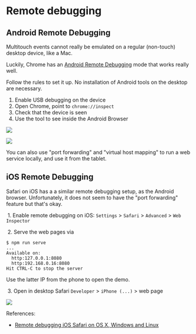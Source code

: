 # Remote debugging

## Android Remote Debugging

Multitouch events cannot really be emulated on a regular (non-touch) desktop device, like a Mac. 

Luckily, Chrome has an [Android Remote Debugging](https://developer.chrome.com/devtools/docs/remote-debugging) mode that works really well.

Follow the rules to set it up. No installation of Android tools on the desktop are necessary.

1. Enable USB debugging on the device
2. Open Chrome, point to `chrome://inspect`
3. Check that the device is seen
4. Use the tool to see inside the Android Browser

![](images/chrome_inspect.png)

![](images/chrome_remote_console.png)

You can also use "port forwarding" and "virtual host mapping" to run a web service locally, and use it from the tablet.

<!-- tbd. Add pics and details when have tried that -->

## iOS Remote Debugging

Safari on iOS has a a similar remote debugging setup, as the Android browser. Unfortunately, it does not seem to have the "port forwarding" feature but that's okay.

&nbsp;1. Enable remote debugging on iOS: `Settings` > `Safari` > `Advanced` > `Web Inspector`

&nbsp;2. Serve the web pages via

```
$ npm run serve
...
Available on:
  http:127.0.0.1:8080
  http:192.168.0.16:8080
Hit CTRL-C to stop the server
```

Use the latter IP from the phone to open the demo.

&nbsp;3. Open in desktop Safari `Developer` > `iPhone (...)` > web page

![](images/safari_remote_inspection.png)

References:

- [Remote debugging iOS Safari on OS X, Windows and Linux](https://blog.idrsolutions.com/2015/02/remote-debugging-ios-safari-on-os-x-windows-and-linux/)

<br />
